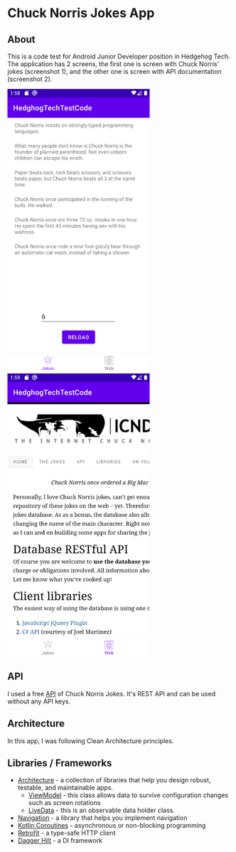 # Chuck Norris Jokes App

## About

This is a code test for Android Junior Developer position in Hedgehog Tech. 
The application has 2 screens, the first one is screen with Chuck Norris' jokes (screenshot 1), 
and the other one is screen with API documentation (screenshot 2). 

<div>
  <img align="center" src="./screenshots/jokes_screenshot.png" alt="Screenshot 1 - jokes" height="640" width="320">
  <img align="center" src="./screenshots/web_screenshot.png" alt="Screenshot 2 - API documentation" height="640" width="320">
</div>

## API
I used a free [API](http://www.icndb.com/) of Chuck Norris Jokes. 
It's REST API and can be used without any API keys. 

## Architecture
In this app, I was following Clean Architecture principles.

## Libraries / Frameworks
* [Architecture](https://developer.android.com/topic/libraries/architecture) - a collection of libraries that help you
  design robust, testable, and maintainable apps.
    * [ViewModel](https://developer.android.com/topic/libraries/architecture/viewmodel) - this class allows data to
      survive configuration changes such as screen rotations
    * [LiveData](https://developer.android.com/topic/libraries/architecture/livedata) - this is an observable data
      holder class.
* [Navigation](https://developer.android.com/guide/navigation/navigation-getting-started) - a library that helps you implement navigation
* [Kotlin Coroutines](https://kotlinlang.org/docs/reference/coroutines-overview.html) - asynchronous or non-blocking
  programming
* [Retrofit](https://square.github.io/retrofit/) - a type-safe HTTP client
* [Dagger Hilt](https://dagger.dev/hilt/) - a DI framework 

